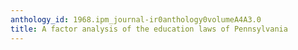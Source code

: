 ```yaml
---
anthology_id: 1968.ipm_journal-ir0anthology0volumeA4A3.0
title: A factor analysis of the education laws of Pennsylvania
---
```

